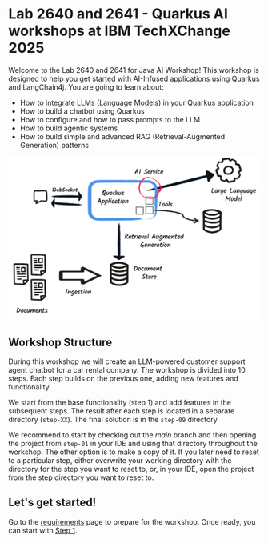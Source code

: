 # Lab 2640 and 2641 - Quarkus AI workshops at IBM TechXChange 2025

Welcome to the Lab 2640 and 2641 for Java AI Workshop! 
This workshop is designed to help you get started with AI-Infused applications using Quarkus and LangChain4j.
You are going to learn about:

- How to integrate LLMs (Language Models) in your Quarkus application
- How to build a chatbot using Quarkus
- How to configure and how to pass prompts to the LLM
- How to build agentic systems
- How to build simple and advanced RAG (Retrieval-Augmented Generation) patterns

![Quarkus LangChain4j Workshop](images/global-architecture.png)

## Workshop Structure

During this workshop we will create an LLM-powered customer support agent chatbot for a car rental company.
The workshop is divided into 10 steps.
Each step builds on the previous one, adding new features and functionality.

We start from the base functionality (step 1) and add features in the subsequent steps.
The result after each step is located in a separate directory (`step-XX`).
The final solution is in the `step-09` directory.

We recommend to start by checking out the _main_ branch and then opening the project from `step-01` in your IDE and using that directory throughout the workshop.
The other option is to make a copy of it.
If you later need to reset to a particular step, either overwrite your working directory with the directory for the step you want to reset to, or, in your IDE, open the project from the step directory you want to reset to.

## Let's get started!

Go to the [requirements](./requirements.md) page to prepare for the workshop.
Once ready, you can start with [Step 1](./step-01.md).
